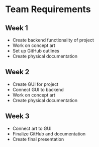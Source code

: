 # Team Requirements

## Week 1
- Create backend functionality of project
- Work on concept art
- Set up GitHub outlines
- Create physical documentation

## Week 2
- Create GUI for project
- Connect GUI to backend
- Work on concept art
- Create physical documentation

## Week 3
- Connect art to GUI
- Finalize GitHub and documentation
- Create final presentation
